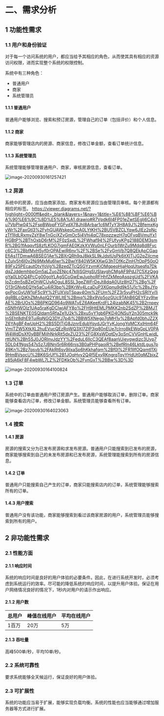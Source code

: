 # 二、需求分析

## 1 功能性需求

### 1.1 用户和身份验证

对于每一个访问系统的用户，都应当给予其相应的角色，从而使其具有相应的资源访问权限，进而实现整个系统的权限控制。

系统中有三种角色：

- 普通用户
- 商家
- 系统管理员

#### 1.1.1 普通用户

普通用户能够浏览、搜索和预订房源，管理自己的订单（包括评价）和个人信息。

#### 1.1.2 商家

商家能够管理店内的房源、商家信息，修改订单金额，查看订单统计信息。

#### 1.1.3 系统管理员

系统管理能够管理普通用户、商家，审核房源信息，查看订单。

![image-20200930161257421](C:\Users\Zongmin\AppData\Roaming\Typora\typora-user-images\image-20200930161257421.png)

### 1.2 房源

系统中的房源，应当由商家添加，商家发布房源应当由管理员审核。每个房源都有相应的标签。
https://viewer.diagrams.net/?highlight=0000ff&edit=_blank&layers=1&nav=1&title=%E6%88%BF%E6%BA%90%E6%9C%8D%E5%8A%A1.drawio#R7Vpdk6I4FP01eZwtSEgIj6C4s1u7VbPlw04%2FspBWppFYGFvdX78JhI8Arbar1c6MTyY3H8A9J%2BfemxKgyWr%2FaxGtl3%2FyhGUAWskeoCmA0LYtKH%2BU5VBZCLYqw6JIEz2pNczTf1lldLRxmyZsY8wTnGciXZvGmOc5i4Vhi4qC78xpzzwzH7qOFvqBVmuYx1HGBtP%2BThOxbD6rM%2F0zSxdL%2FWhaf94%2FUfyyKPg2188DEM3smR%2BG1fAqqvfS8zfLKOG7jgmFAE0KzkXVWu0nLFOurb1WrZu9Mdq8d8Fycc6C3%2BbfMvH5yf0rOPAEwiR6nv%2F%2BSe%2FyGmVb7Q8QEkApCGaqEfjAs1TDmwA6BSEG1Ae%2BXrQRh9qJ8kkSL9kJdstUsPk6itXITjJG2pZilcmeLZulv5h6I0v2Ni9MxMu6Iwr%2BwiY840W5KXKwG3hTOfKcZlnH7tOpP50oO89Fx25PEcautOtvYoVg%2BzedZTcQSGYzvmKiOMgpeoHjaHpqUtseqfq7DkdqZJddemhbpGm5aLZuoZENjc47kIIjSGHgSUSIavghCMgAF9PdJ7C5XzQgggYa0LbOQ4PcCg00goYLAgSCoGwEwJuphoRFHhfZkMeoAsqzgUd%2FVKAIoZcdm5sBZeOhWCUyAOguL8SSL3geZWFrDeJt8dqA0UIz8H27%2Bg%2FO13rGNybEQYe5aCu4iR3bp%2BKrWv4LcaDuP3XGpnu9d9k51J1c%2BsJYpgxPpcGyUW1oF5c9Y%2FUXVqTSpay4Om%2FUm%2FZ3r5yuPH2cSRIYvi1idgRBLcQiKhZMnAplQ2YWLItE%2Bmq%2Bx9Vp5ozGUc9TAhB6QEYFzy9lwAE%2BrUOs%2B6PKQD964o9WATyEZ6AKeeKrdFL24izabNK45%2B2rnpevnSNfHWOIz1UAq5raKgDClwjAFY8o%2FH9HtEMLPMKK2nb2SdZP%2BMJT%2BSENKTE0SQldam5RfaZe1U2k%2Bxu5vY1gb6PKD4ONSuY2n305mck9klnSEht8dhE9TuiRqNGQ3DYJ7p4i%2BBW5XNegp7gMH1y%2BApfd0bhJZ2XZ6YAgBF4wUpH2%2BS5DlTjG8JznrEdubYqydJGrYyKJongYqMCXxlHm64FVmiTZW5XtkXL2huEVucQEzRqWQ3XI7ZIP3iq80nEUe7cIrro8kEWqGpLV0PAW4WdDsXf0yBBFMiIhNrkRit5dxZU23%2FG8XsWDqtDy3oSnCVVGnHLwidLrttUN%2Bh5SJ0JORInvJdzYY%2FeduL6lIcC3QEAf8aanVJievgwdizc3Uyp75DL041Ngs547s5z7JBNni5r6Rj66njs3B0aPHPgaojR%2BefRIn46LktdLgus7p49Kn%2Bz7qsvb%2FAkRt6sv9ilxaSp6hKkhafqm%2Bf0l%2FR1IlfOQqmtI1Xi9HmBVsocU%2BK6SrUf%2B1JOqHvy2Q4f5ExyRKngrqTqvYHdUt0qMZbjxZz85jA6kF8F4wbWL7LZ%2FDKkOb%2FvnGxT%2BBw%3D%3D

![image-20200930164100824](C:\Users\Zongmin\AppData\Roaming\Typora\typora-user-images\image-20200930164100824.png)

### 1.3 订单

系统中的订单由普通用户预订房源产生。普通用户能够取消订单，删除订单。商家能够查看店内订单，修改订单金额。系统管理员能够查看所有订单。

![image-20200930164023063](C:\Users\Zongmin\AppData\Roaming\Typora\typora-user-images\image-20200930164023063.png)

### 1.4 搜索

#### 1.4.1 房源

房源的搜索又分为已发布房源和求发布房源。普通用户只能搜索到已发布的房源，商家能够搜索到自己的未发布房源和已发布房源，系统管理能搜索到所有的房源信息。

#### 1.4.2 订单

普通用户只能搜索自己产生的订单，商家只能搜索店内的订单，系统管理能够搜索所有的订单。

#### 1.4.3 用户搜索

普通用户没有该功能，商家能够搜索到看过该商家房源的用户，系统管理员能够搜索到所有的用户。

## 2 非功能性需求

### 2.1 性能方面

#### 2.1.1 响应时间

系统的响应时间是良好的用户体验的必要条件。因此，在进行系统开发时，必须考虑到系统运行的效率。尽可能的降低系统的响应时间，以提升用户体验。保证在用户网络情况良好的情况下，1秒内对用户的请示作出响应。

#### 2.1.2 用户数

| 总用户 | 峰值在线用户 | 平均在线用户 |
| ------ | ------------ | ------------ |
| 1百万  | 20万         | 5万          |



#### 2.1.3 吞吐量

高峰500单/秒，平均10单/秒。

### 2.2 系统可靠性

要求系统能够全天候运行，保证良好的用户体验。

### 2.3 可扩展性

系统的功能应当易于扩展，能够实现负载均衡。系统的性能也应当能够通过增加服务器等方式进行扩展。

